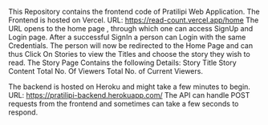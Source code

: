 This Repository contains the frontend code of Pratilipi Web Application.
The Frontend is hosted on Vercel.
URL: https://read-count.vercel.app/home
The URL opens to the home page , through which one can access SignUp and Login page.
After a successful SignIn a person can Login with the same Credentials.
The person will now be redirected to the Home Page and can thus Click On Stories to view the Titles and choose the story they wish to read.
The Story Page Contains the following Details:
Story Title
Story Content
Total No. Of Viewers
Total No. of Current Viewers.

The backend is hosted on Heroku and might take a few minutes to begin.
URL: https://pratilipi-backend.herokuapp.com/
The API can handle POST requests from the frontend and sometimes can take a few seconds to respond.
